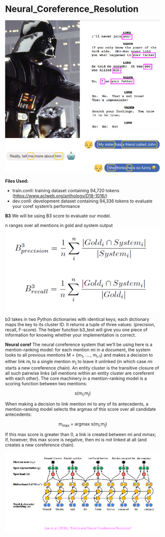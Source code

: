 # Neural_Coreference_Resolution

![Intro_Ex1](/Images/Coref2.png)
![Intro_Ex2](/Images/Coref1.png)

**Files Used:**
* train.conll: training dataset containing 94,720 tokens (https://www.aclweb.org/anthology/D18-1016/)
* dev.conll: development dataset containing 94,336 tokens to evaluate your coref system’s performance

**B3**
We will be using B3 score to evaluate our model.

n ranges over all mentions in gold and system output
![B3](/Images/B3.png)


b3 takes in two Python dictionaries with identical keys; each dictionary maps the key to its cluster ID. It returns a tuple of three values: (precision, recall, F-score). The helper function b3_test will give you one piece of information for knowing whether your implementation is correct.

**Neural coref**
The neural coreference system that we’ll be using here is a mention-ranking model: for each mention mi in a document, the system looks to all previous mentions M = {m<sub>1</sub>, ...., m<sub>i-1</sub>} and makes a decision to either link m<sub>i</sub> to a single mention m<sub>j</sub> to leave it unlinked (in which case mi starts a new coreference chain). An entity cluster is the transitive closure of all such pairwise links (all mentions within an entity cluster are coreferent with each other). The core machinery in a mention-ranking model is a scoring function between two mentions:
<p align="center">s(m<sub>i</sub>;m<sub>j</sub>)</p>
When making a decision to link mention mi to any of its antecedents, a mention-ranking model selects the argmax of this score over all candidate antecedents:
<p align="center">m<sub>max</sub> = argmax s(m<sub>i</sub>;m<sub>j</sub>)</p>

If this max score is greater than 0, a link is created between mi and mmax; if, however, this max score is negative, then mi is not linked at all (and creates a new coreference chain).

![Neural_representation](/Images/Coref3.png)

